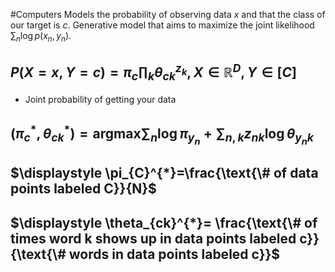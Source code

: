 #Computers 
Models the probability of observing data $\displaystyle x$ and that the class of our target is $\displaystyle c$. Generative model that aims to maximize the joint likelihood $\displaystyle \sum_{n}\log p(x_{n},y_{n})$.
## $\displaystyle P(X=x,Y=c)=\pi_{c}\prod_{k}\theta^{z_{k}}_{ck},X \in \mathbb{R}^{D},Y\in [C]$
* Joint probability of getting your data
## $\displaystyle (\pi_{c}^{*},\theta_{ck}^{*})=\text{argmax} \sum_{n}\log \pi_{y_{n}}+\sum_{n,k}z_{nk}\log \theta_{y_{n}k}$
## $\displaystyle \pi_{C}^{*}=\frac{\text{\# of data points labeled C}}{N}$
## $\displaystyle \theta_{ck}^{*}= \frac{\text{\# of times word k shows up in data points labeled c}}{\text{\# words in data points labeled c}}$
